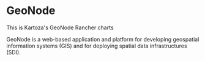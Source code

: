 # GeoNode

This is Kartoza's GeoNode Rancher charts

GeoNode is a web-based application and platform for developing geospatial information systems (GIS) and for deploying spatial data infrastructures (SDI). 

